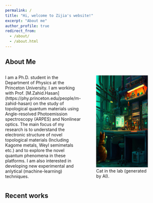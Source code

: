 ```yaml
---
permalink: /
title: "Hi, welcome to Zijia's website!"
excerpt: "About me"
author_profile: true
redirect_from: 
  - /about/
  - /about.html
---
```


## About Me

<div style="display: flex; align-items: center;">
    <div style="flex: 1; padding-right: 10px;">
        I am a Ph.D. student in the Department of Physics at the Princeton University. I am working with Prof. [M.Zahid.Hasan](https://phy.princeton.edu/people/m-zahid-hasan) on the study of topological quantum materials using Angle-resolved Photoemission spectroscopy (ARPES) and Nonlinear optics. The main focus of my research is to understand the electronic structure of novel topological materials (Including Kagome metals, Weyl semimetals etc.) and to explore the novel quantum phenomena in these platforms. I am also interested in developing new experimental and anlytical (machine-learning) techniques.
    </div>
    <div>
        <figure>
           <img src="../images/cat_in_the_lab.jpg" alt="alt text" width="300" height="300">
            <figcaption>Cat in the lab (generated by AI).</figcaption>
        </figure>
    </div>
</div>



## Recent works








